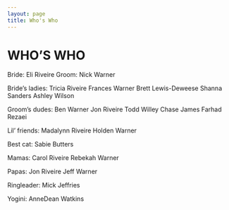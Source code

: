 ```yaml
---
layout: page
title: Who's Who
---
```


# WHO’S WHO

Bride: Eli Riveire
Groom: Nick Warner

Bride’s ladies:
Tricia Riveire
Frances Warner
Brett Lewis-Deweese
Shanna Sanders
Ashley Wilson

Groom’s dudes:
Ben Warner
Jon Riveire
Todd Willey
Chase James
Farhad Rezaei

Lil’ friends:
Madalynn Riveire
Holden Warner

Best cat:
Sabie Butters

Mamas:
Carol Riveire
Rebekah Warner

Papas:
Jon Riveire
Jeff Warner

Ringleader: Mick Jeffries

Yogini: AnneDean Watkins
